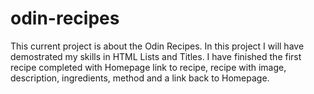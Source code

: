 # odin-recipes
This current project is about the Odin Recipes.
In this project I will have demostrated my skills in HTML Lists and Titles.
I have finished the first recipe completed with Homepage link to recipe, recipe with image, description, ingredients, method and a link back to Homepage.